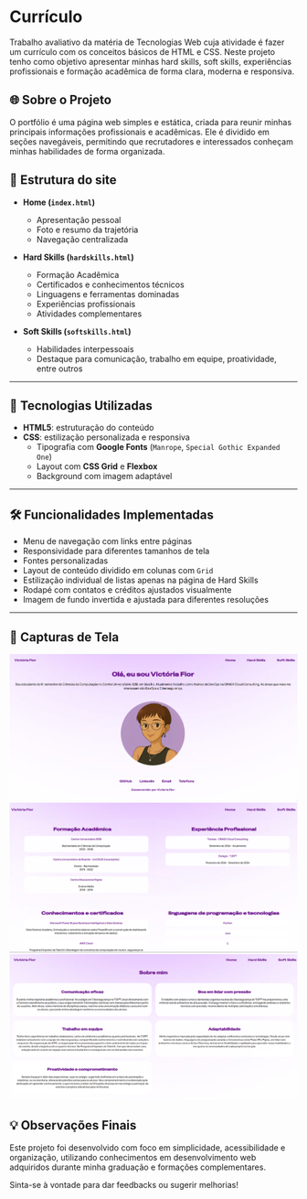 # Currículo

Trabalho avaliativo da matéria de Tecnologias Web cuja atividade é fazer um currículo com os conceitos básicos de HTML e CSS. Neste projeto tenho como objetivo apresentar minhas hard skills, soft skills, experiências profissionais e formação acadêmica de forma clara, moderna e responsiva.

## 🌐 Sobre o Projeto

O portfólio é uma página web simples e estática, criada para reunir minhas principais informações profissionais e acadêmicas. Ele é dividido em seções navegáveis, permitindo que recrutadores e interessados conheçam minhas habilidades de forma organizada.

## 📜 Estrutura do site

- **Home (`index.html`)**
  - Apresentação pessoal
  - Foto e resumo da trajetória
  - Navegação centralizada

- **Hard Skills (`hardskills.html`)**
  - Formação Acadêmica
  - Certificados e conhecimentos técnicos
  - Linguagens e ferramentas dominadas
  - Experiências profissionais
  - Atividades complementares

- **Soft Skills (`softskills.html`)**
  - Habilidades interpessoais
  - Destaque para comunicação, trabalho em equipe, proatividade, entre outros

---

## 🎨 Tecnologias Utilizadas

- **HTML5**: estruturação do conteúdo
- **CSS**: estilização personalizada e responsiva
  - Tipografia com **Google Fonts** (`Manrope`, `Special Gothic Expanded One`)
  - Layout com **CSS Grid** e **Flexbox**
  - Background com imagem adaptável

---

## 🛠️ Funcionalidades Implementadas

- Menu de navegação com links entre páginas
- Responsividade para diferentes tamanhos de tela
- Fontes personalizadas
- Layout de conteúdo dividido em colunas com `Grid`
- Estilização individual de listas apenas na página de Hard Skills
- Rodapé com contatos e créditos ajustados visualmente
- Imagem de fundo invertida e ajustada para diferentes resoluções

---

## 📸 Capturas de Tela
<div align="center">
    <img src="images\home.png" width="600px" alt="Home">
    <img src="images\hardskills.png" width="600px" alt="HardSkills">
    <img src="images\softskills.png" width="600px" alt="SoftSkills">
</div>

## 💡 Observações Finais

Este projeto foi desenvolvido com foco em simplicidade, acessibilidade e organização, utilizando conhecimentos em desenvolvimento web adquiridos durante minha graduação e formações complementares.

Sinta-se à vontade para dar feedbacks ou sugerir melhorias!
